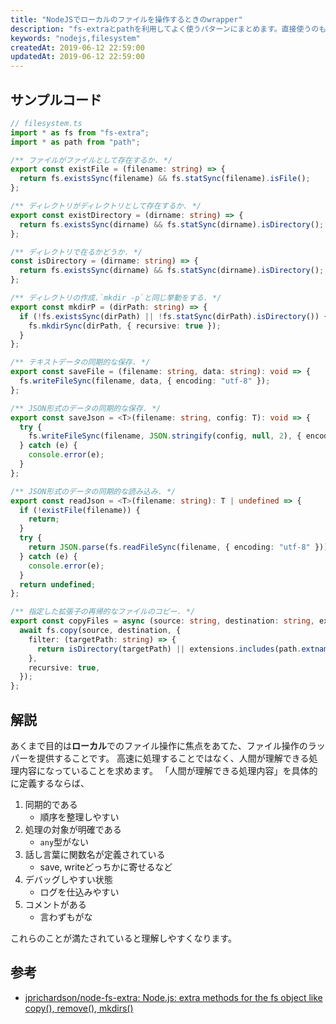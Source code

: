 ```yaml
---
title: "NodeJSでローカルのファイルを操作するときのwrapper"
description: "fs-extraとpathを利用してよく使うパターンにまとめます。直接使うのも良いですが、デバッグ用のログを仕込んだりMockテストをすることを考えると一層間に噛ませると融通が効きます。"
keywords: "nodejs,filesystem"
createdAt: 2019-06-12 22:59:00
updatedAt: 2019-06-12 22:59:00
---
```


## サンプルコード

```typescript
// filesystem.ts
import * as fs from "fs-extra";
import * as path from "path";

/** ファイルがファイルとして存在するか. */
export const existFile = (filename: string) => {
  return fs.existsSync(filename) && fs.statSync(filename).isFile();
};

/** ディレクトリがディレクトリとして存在するか. */
export const existDirectory = (dirname: string) => {
  return fs.existsSync(dirname) && fs.statSync(dirname).isDirectory();
};

/** ディレクトリで在るかどうか. */
const isDirectory = (dirname: string) => {
  return fs.existsSync(dirname) && fs.statSync(dirname).isDirectory();
};

/** ディレクトリの作成.`mkdir -p`と同じ挙動をする. */
export const mkdirP = (dirPath: string) => {
  if (!fs.existsSync(dirPath) || !fs.statSync(dirPath).isDirectory()) {
    fs.mkdirSync(dirPath, { recursive: true });
  }
};

/** テキストデータの同期的な保存. */
export const saveFile = (filename: string, data: string): void => {
  fs.writeFileSync(filename, data, { encoding: "utf-8" });
};

/** JSON形式のデータの同期的な保存. */
export const saveJson = <T>(filename: string, config: T): void => {
  try {
    fs.writeFileSync(filename, JSON.stringify(config, null, 2), { encoding: "utf-8" });
  } catch (e) {
    console.error(e);
  }
};

/** JSON形式のデータの同期的な読み込み. */
export const readJson = <T>(filename: string): T | undefined => {
  if (!existFile(filename)) {
    return;
  }
  try {
    return JSON.parse(fs.readFileSync(filename, { encoding: "utf-8" }));
  } catch (e) {
    console.error(e);
  }
  return undefined;
};

/** 指定した拡張子の再帰的なファイルのコピー. */
export const copyFiles = async (source: string, destination: string, extensions: string[]) => {
  await fs.copy(source, destination, {
    filter: (targetPath: string) => {
      return isDirectory(targetPath) || extensions.includes(path.extname(targetPath));
    },
    recursive: true,
  });
};
```

## 解説

あくまで目的は**ローカル**でのファイル操作に焦点をあてた、ファイル操作のラッパーを提供することです。
高速に処理することではなく、人間が理解できる処理内容になっていることを求めます。
「人間が理解できる処理内容」を具体的に定義するならば、

1. 同期的である
   * 順序を整理しやすい
2. 処理の対象が明確である
   * `any`型がない
3. 話し言葉に関数名が定義されている
   * save, writeどっちかに寄せるなど
4. デバッグしやすい状態
   * ログを仕込みやすい
5. コメントがある
   * 言わずもがな

これらのことが満たされていると理解しやすくなります。

## 参考

* [jprichardson/node\-fs\-extra: Node\.js: extra methods for the fs object like copy\(\), remove\(\), mkdirs\(\)](https://github.com/jprichardson/node-fs-extra)
